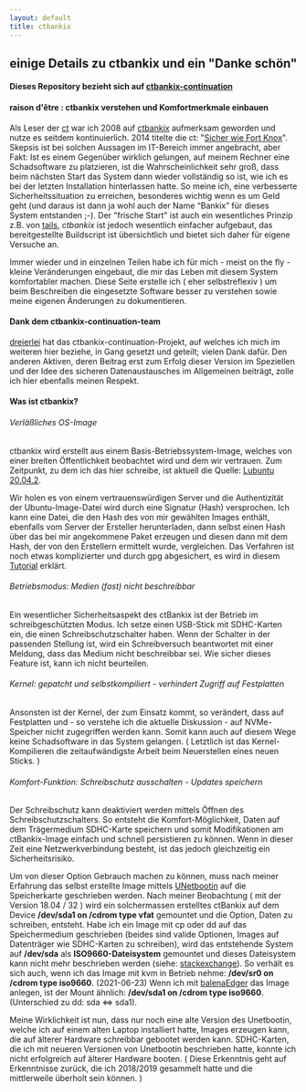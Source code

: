 ```yaml
---
layout: default
title: ctbankix
---
```

## einige Details zu ctbankix und ein "Danke schön"


#### Dieses Repository bezieht sich auf [ctbankix-continuation](https://github.com/ctbankix-continuation-team/ctbankix-continuation)

#### raison d'être : ctbankix verstehen und Komfortmerkmale einbauen

Als Leser der [ct](https://www.heise.de/ct/) war ich 2008 auf [ctbankix](https://www.heise.de/ct/artikel/Sicheres-Online-Banking-mit-Bankix-284099.html) aufmerksam geworden und nutze es seitdem kontinuierlich. 2014 titelte die ct: "[Sicher wie Fort Knox](https://www.heise.de/select/ct/archiv/2014/7/seite-146)". Skepsis ist bei solchen Aussagen im IT-Bereich immer angebracht, aber Fakt: Ist es einem Gegenüber wirklich gelungen, auf meinem Rechner eine Schadsoftware zu platzieren, ist die Wahrscheinlichkeit sehr groß, dass beim nächsten Start das System dann wieder vollständig so ist, wie ich es bei der letzten Installation hinterlassen hatte. So meine ich, eine verbesserte Sicherheitssituation zu erreichen, besonderes wichtig wenn es um Geld geht (und daraus ist dann ja wohl auch der Name “Bankix” für dieses System entstanden ;-). Der "frische Start" ist auch ein wesentliches Prinzip z.B. von [tails](https://tails.boum.org/), _ctbankix_ ist jedoch wesentlich einfacher aufgebaut, das bereitgestellte Buildscript ist übersichtlich und bietet sich daher für eigene Versuche an.

Immer wieder und in einzelnen Teilen habe ich für mich - meist on the fly - kleine Veränderungen eingebaut, die mir das Leben mit diesem System komfortabler machen. Diese Seite erstelle ich (&nbsp;eher selbstreflexiv&nbsp;) um beim Beschreiben die eingesetzte Software besser zu verstehen sowie meine eigenen Änderungen zu dokumentieren. 



#### Dank dem ctbankix-continuation-team


[dreierlei](https://www.heise.de/forum/c-t/Kommentare-zu-c-t-Artikeln/Sicheres-Online-Banking-mit-Bankix/Weiterentwicklung-ctbankix-auf-Basis-von-Lubuntu-16-04-1-32-Bit/posting-29217674/show/) hat das ctbankix-continuation-Projekt, auf welches ich mich im weiteren hier beziehe,  in Gang gesetzt und geteilt; vielen Dank dafür. Den anderen Aktiven, deren Beitrag erst zum Erfolg dieser Version im Speziellen und der Idee des sicheren Datenaustausches im Allgemeinen beiträgt, zolle ich hier ebenfalls meinen Respekt.

#### Was ist ctbankix?

###### Verläßliches OS-Image
ctbankix wird erstellt aus einem Basis-Betriebssystem-Image, welches von einer breiten Öffentlichkeit beobachtet wird und dem wir vertrauen. Zum Zeitpunkt, zu dem ich das hier schreibe, ist aktuell die Quelle: [Lubuntu 20.04.2](http://cdimage.ubuntu.com/lubuntu/releases/20.04.2/release/lubuntu-20.04.2-desktop-amd64.iso). 

Wir holen es von einem vertrauenswürdigen Server und die Authentizität der Ubuntu-Image-Datei wird durch eine Signatur (Hash) versprochen. Ich kann eine Datei, die den Hash des von mir gewählten Images enthält, ebenfalls vom Server der Ersteller herunterladen, dann selbst einen Hash über das bei mir angekommene Paket erzeugen und diesen dann mit dem Hash, der von den Erstellern ermittelt wurde, vergleichen. Das Verfahren ist noch etwas komplizierter und durch gpg abgesichert, es wird in diesem [Tutorial](https://tutorials.ubuntu.com/tutorial/tutorial-how-to-verify-ubuntu) erklärt. 

###### Betriebsmodus: Medien (fast) nicht beschreibbar

Ein wesentlicher Sicherheitsaspekt des ctBankix ist der Betrieb im schreibgeschützten Modus. Ich setze einen USB-Stick mit SDHC-Karten ein, die einen Schreibschutzschalter haben. Wenn der Schalter in der passenden Stellung ist, wird ein Schreibversuch beantwortet mit einer Meldung, dass das Medium nicht beschreibbar sei. Wie sicher dieses Feature ist, kann ich nicht beurteilen. 

###### Kernel: gepatcht und selbstkompiliert - verhindert Zugriff auf Festplatten

Ansonsten ist der Kernel, der zum Einsatz kommt, so verändert, dass auf Festplatten und - so verstehe ich die aktuelle Diskussion - auf NVMe-Speicher nicht zugegriffen werden kann. Somit kann auch auf diesem Wege keine Schadsoftware in das System gelangen. (&nbsp;Letztlich ist das Kernel-Kompilieren die zeitaufwändigste Arbeit beim Neuerstellen eines neuen Sticks.&nbsp;) 

###### Komfort-Funktion: Schreibschutz ausschalten - Updates speichern

Der Schreibschutz kann deaktiviert werden mittels Öffnen des Schreibschutzschalters. So entsteht die Komfort-Möglichkeit, Daten auf dem Trägermedium SDHC-Karte speichern und somit Modifikationen am ctBankix-Image einfach und schnell persistieren zu können. Wenn in dieser Zeit eine Netzwerkverbindung besteht, ist das jedoch gleichzeitig ein Sicherheitsrisiko.  

Um von dieser Option Gebrauch machen zu können, muss nach meiner Erfahrung das selbst erstellte Image mittels [UNetbootin](https://unetbootin.github.io/) auf die Speicherkarte geschrieben werden. Nach meiner Beobachtung (&nbsp;mit der Version 18.04 / 32&nbsp;) wird ein solchermassen erstelltes ctBankix auf dem Device **/dev/sda1 on /cdrom type vfat** gemountet und die Option, Daten zu schreiben, entsteht. Habe ich ein Image mit cp oder dd auf das Speichermedium geschrieben (beides sind valide Optionen, Images auf Datenträger wie SDHC-Karten zu schreiben), wird das entstehende System auf **/dev/sda** als **ISO9660-Dateisystem** gemountet und dieses Dateisystem kann nicht mehr beschrieben werden (siehe: [stackexchange](https://unix.stackexchange.com/questions/26237/iso-file-readonly)). So verhält es sich auch, wenn ich das Image mit kvm in Betrieb nehme: **/dev/sr0 on /cdrom type iso9660**.  (2021-06-23) Wenn ich mit [balenaEdger](https://www.balena.io/etcher/) das Image anlegen, ist der Mount ähnlich: **/dev/sda1 on /cdrom type iso9660**. (Unterschied zu dd: sda <=> sda1).

Meine Wirklichkeit ist nun, dass nur noch eine alte Version des Unetbootin, welche ich auf einem alten Laptop installiert hatte, Images erzeugen kann, die auf älterer Hardware schreibbar gebootet werden kann. SDHC-Karten, die ich mit neueren Versionen von Unetbootin beschrieben hatte, konnte ich nicht erfolgreich auf älterer Hardware booten. (&nbsp;Diese Erkenntnis geht auf Erkenntnisse zurück, die ich 2018/2019 gesammelt hatte und die mittlerweile überholt sein können.&nbsp;)
